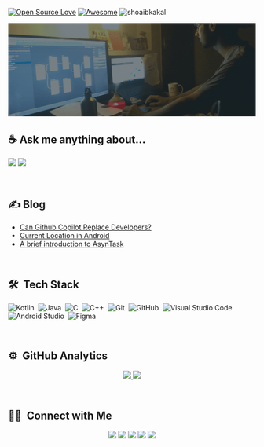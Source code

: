 
[![Open Source Love](https://badges.frapsoft.com/os/v2/open-source.svg?v=103)](https://github.com/shoaibkakal) 
[![Awesome](https://cdn.rawgit.com/sindresorhus/awesome/d7305f38d29fed78fa85652e3a63e154dd8e8829/media/badge.svg)](https://github.com/shoaibkakal)
<img src="https://visitor-badge.glitch.me/badge?page_id=shoaibkakal.visitor-badge" alt="shoaibkakal" />


<a align="left"> <img src="https://raw.githubusercontent.com/ShoaibKakal/shoaibkakal/master/coverGif.gif" alt="shoaibkakal" /> </a>

## ☕ Ask me anything about...

<img src='https://img.shields.io/badge/Android-3DDC84?logo=android&logoColor=white&style=for-the-badge' height='25'/> <img src='https://img.shields.io/badge/kotlin-%230095D5.svg?&style=for-the-badge&logo=kotlin&logoColor=white' height='25'/>

<br/>

## ✍ Blog
- [Can Github Copilot Replace Developers?](https://towardsdatascience.com/can-githubs-copilot-replace-developers-b89f28007c05)
- [Current Location in Android](https://shoaibkakal.medium.com/getting-user-current-location-in-android-using-fusedlocatonproviderclient-a6693a16fc8)
- [A brief introduction to AsynTask](https://blog.devgenius.io/a-brief-introduction-to-asynctask-in-android-with-visualize-examples-60a778de8a77)

<br/>

## 🛠 &nbsp;Tech Stack
![Kotlin](https://img.shields.io/badge/-Kotlin-05122A?style=flat&logo=kotlin)&nbsp;
![Java](https://img.shields.io/badge/-Java-05122A?style=flat&logo=java)&nbsp;
![C](https://img.shields.io/badge/-C-05122A?style=flat&logo=C&logoColor=A8B9CC)&nbsp;
![C++](https://img.shields.io/badge/-C++-05122A?style=flat&logo=C%2B%2B&logoColor=00599C)&nbsp;
![Git](https://img.shields.io/badge/-Git-05122A?style=flat&logo=git)&nbsp;
![GitHub](https://img.shields.io/badge/-GitHub-05122A?style=flat&logo=github)&nbsp;
![Visual Studio Code](https://img.shields.io/badge/-Visual%20Studio%20Code-05122A?style=flat&logo=visual-studio-code&logoColor=007ACC)&nbsp;
![Android Studio](https://img.shields.io/badge/-Android%20Studio-05122A?style=flat&logo=android)&nbsp;
![Figma](https://img.shields.io/badge/-Figma-05122A?style=flat&logo=figma)&nbsp;

<br/>

## ⚙️ &nbsp;GitHub Analytics

<p align="center">
<a href="https://github.com/AVS1508">
  <img height="180em" src="https://github-readme-stats-eight-theta.vercel.app/api?username=shoaibkakal&show_icons=true&theme=algolia&include_all_commits=true&count_private=true"/>
  <img height="180em" src="https://github-readme-stats-eight-theta.vercel.app/api/top-langs/?username=shoaibkakal&layout=compact&langs_count=8&theme=algolia"/>
</a>
</p>

<br/>

## 🤝🏻 &nbsp;Connect with Me
<p align="center">
<a href="https://linkedin.com/in/shoaibkakal"><img src="https://img.shields.io/badge/-Shoaib%20Kakkal-0077B5?style=flat&logo=Linkedin&logoColor=white"/></a>
<a href="mailto:shoaibkakil@gmail.com"><img src="https://img.shields.io/badge/-shoaibkakil@gmail.com-D14836?style=flat&logo=Gmail&logoColor=white"/></a>
<a href="https://instagram.com/shoaibkakal"><img src="https://img.shields.io/badge/-@shoaibkakal-E4405F?style=flat&logo=Instagram&logoColor=white"/></a>
<a href="https://facebook.com/shoaybkakal"><img src="https://img.shields.io/badge/-@shoaybkakal-1877F2?style=flat&logo=Facebook&logoColor=white"/></a>
<a href="https://https://shoaibkakal.medium.com/"><img src="https://img.shields.io/badge/-@shoaibkakal-BD081C?style=flat&logo=Medium&logoColor=black"/></a>
</p>

